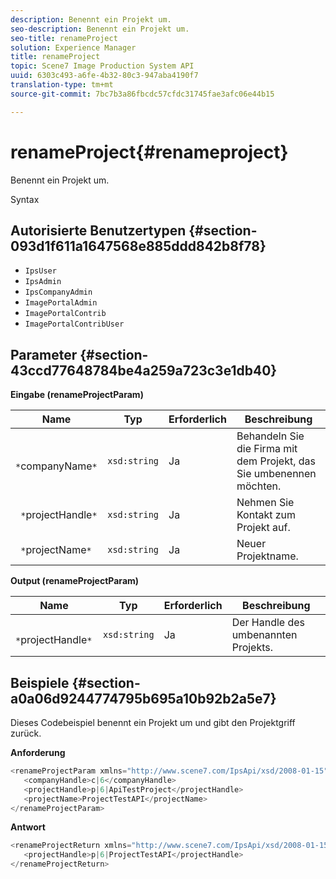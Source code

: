 ```yaml
---
description: Benennt ein Projekt um.
seo-description: Benennt ein Projekt um.
seo-title: renameProject
solution: Experience Manager
title: renameProject
topic: Scene7 Image Production System API
uuid: 6303c493-a6fe-4b32-80c3-947aba4190f7
translation-type: tm+mt
source-git-commit: 7bc7b3a86fbcdc57cfdc31745fae3afc06e44b15

---
```



# renameProject{#renameproject}

Benennt ein Projekt um.

Syntax

## Autorisierte Benutzertypen {#section-093d1f611a1647568e885ddd842b8f78}

* `IpsUser`
* `IpsAdmin`
* `IpsCompanyAdmin`
* `ImagePortalAdmin`
* `ImagePortalContrib`
* `ImagePortalContribUser`

## Parameter {#section-43ccd77648784be4a259a723c3e1db40}

**Eingabe (renameProjectParam)**

| Name | Typ | Erforderlich | Beschreibung |
|---|---|---|---|
| ` *`companyName`*` | `xsd:string` | Ja | Behandeln Sie die Firma mit dem Projekt, das Sie umbenennen möchten. |
| ` *`projectHandle`*` | `xsd:string` | Ja | Nehmen Sie Kontakt zum Projekt auf. |
| ` *`projectName`*` | `xsd:string` | Ja | Neuer Projektname. |

**Output (renameProjectParam)**

| Name | Typ | Erforderlich | Beschreibung |
|---|---|---|---|
| ` *`projectHandle`*` | `xsd:string` | Ja | Der Handle des umbenannten Projekts. |

## Beispiele {#section-a0a06d9244774795b695a10b92b2a5e7}

Dieses Codebeispiel benennt ein Projekt um und gibt den Projektgriff zurück.

**Anforderung**

```java
<renameProjectParam xmlns="http://www.scene7.com/IpsApi/xsd/2008-01-15">
   <companyHandle>c|6</companyHandle>
   <projectHandle>p|6|ApiTestProject</projectHandle>
   <projectName>ProjectTestAPI</projectName>
</renameProjectParam>
```

**Antwort**

```java
<renameProjectReturn xmlns="http://www.scene7.com/IpsApi/xsd/2008-01-15">
   <projectHandle>p|6|ProjectTestAPI</projectHandle>
</renameProjectReturn>
```

